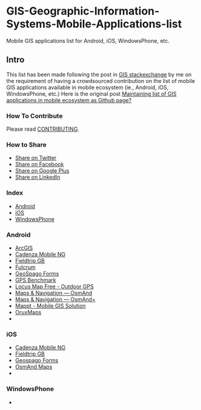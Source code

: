 # GIS-Geographic-Information-Systems-Mobile-Applications-list
Mobile GIS applications list for Android, iOS, WindowsPhone, etc.

## Intro
This list has been made following the post in [GIS stackexchange](http://gis.stackexchange.com) by me on the requirement of having a crowdsourced contribution on the list of mobile GIS applications available in mobile ecosystem (ie., Android, iOS, WindowsPhone, etc.)
Here is the original post [Maintaining list of GIS applications in mobile ecosystem as Github page?](http://gis.stackexchange.com/questions/206457/maintaining-list-of-gis-applications-in-mobile-ecosystem-as-github-page)

### How To Contribute

Please read [CONTRIBUTING](/CONTRIBUTING.md).

### How to Share
+ [Share on Twitter](http://twitter.com/home?status=https://github.com/akarsh/GIS-Geographic-Information-Systems-Mobile-Applications-list)
+ [Share on Facebook](http://www.facebook.com/sharer/sharer.php?s=100&p[url]=https://github.com/akarsh/GIS-Geographic-Information-Systems-Mobile-Applications-list)
+ [Share on Google Plus](https://plus.google.com/share?url=https://github.com/akarsh/GIS-Geographic-Information-Systems-Mobile-Applications-list)
+ [Share on LinkedIn](http://www.linkedin.com/shareArticle?mini=true&url=https://github.com/akarsh/GIS-Geographic-Information-Systems-Mobile-Applications-list)

### Index
* [Android](#android)
* [iOS](#ios)
* [WindowsPhone](#windowsphone)

### Android
* [ArcGIS](https://play.google.com/store/apps/details?id=com.esri.android.client)
* [Cadenza Mobile NG](https://play.google.com/store/apps/details?id=net.disy.cadenza.mobile.app&hl=en)
* [Fieldtrip GB](https://play.google.com/store/apps/details?id=uk.ac.edina.mobile)
* [Fulcrum](https://play.google.com/store/apps/details?id=com.spatialnetworks.fulcrum&hl=en)
* [GeoSpago Forms](https://play.google.com/store/apps/details?id=com.geospago)
* [GPS Benchmark](https://play.google.com/store/apps/details?id=com.gpsbenchmark.android)
* [Locus Map Free - Outdoor GPS](https://play.google.com/store/apps/details?id=menion.android.locus&feature=related_apps)
* [Maps & Navigation — OsmAnd](https://play.google.com/store/apps/details?id=net.osmand)
* [Maps & Navigation — OsmAnd+](https://play.google.com/store/apps/details?id=net.osmand.plus)
* [Mappt - Mobile GIS Solution](https://play.google.com/store/apps/details?id=au.com.mappt)
* [OruxMaps](https://play.google.com/store/apps/details?id=com.orux.oruxmaps)
* 

### iOS
* [Cadenza Mobile NG](https://itunes.apple.com/us/app/cadenza-mobile-ng/id1052754530?mt=8)
* [Fieldtrip GB](https://itunes.apple.com/gb/app/fieldtrip-gb/id626772131?mt=8)
* [Geospago Forms](https://itunes.apple.com/us/app/geospago-forms/id963602509?mt=8)
* [OsmAnd Maps](https://itunes.apple.com/app/apple-store/id934850257?mt=8)
* 

### WindowsPhone
* 
